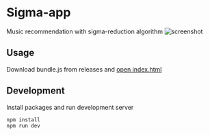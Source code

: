 # Sigma-app

Music recommendation with sigma-reduction algorithm
![screenshot](https://github.com/user-attachments/assets/c1f82056-3636-4803-acf9-7ef2cd5b9d9a)

## Usage
Download bundle.js from releases and [open index.html](./index.html)

## Development
Install packages and run development server
```bash
npm install
npm run dev
```
